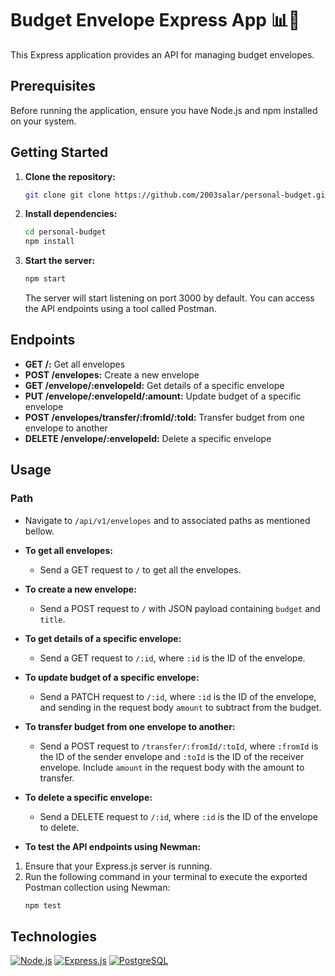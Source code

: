 # Budget Envelope Express App 📊💸

This Express application provides an API for managing budget envelopes.

## Prerequisites

Before running the application, ensure you have Node.js and npm installed on your system.

## Getting Started

1. **Clone the repository:**

    ```bash
    git clone git clone https://github.com/2003salar/personal-budget.git
    ```

2. **Install dependencies:**

    ```bash
    cd personal-budget
    npm install
    ```

3. **Start the server:**

    ```bash
    npm start
    ```

    The server will start listening on port 3000 by default. You can access the API endpoints using a tool called Postman. 

## Endpoints

- **GET /:** Get all envelopes
- **POST /envelopes:** Create a new envelope
- **GET /envelope/:envelopeId:** Get details of a specific envelope
- **PUT /envelope/:envelopeId/:amount:** Update budget of a specific envelope
- **POST /envelopes/transfer/:fromId/:toId:** Transfer budget from one envelope to another
- **DELETE /envelope/:envelopeId:** Delete a specific envelope

## Usage

### Path
- Navigate to `/api/v1/envelopes` and to associated paths as mentioned bellow. 

- **To get all envelopes:**
  - Send a GET request to `/` to get all the envelopes.

- **To create a new envelope:**
  - Send a POST request to `/` with JSON payload containing `budget` and `title`.
  
- **To get details of a specific envelope:**
  - Send a GET request to `/:id`, where `:id` is the ID of the envelope.

- **To update budget of a specific envelope:**
  - Send a PATCH request to `/:id`, where `:id` is the ID of the envelope, and sending in the request body `amount` to subtract from the budget.

- **To transfer budget from one envelope to another:**
  - Send a POST request to `/transfer/:fromId/:toId`, where `:fromId` is the ID of the sender envelope and `:toId` is the ID of the receiver envelope. Include `amount` in the request body with the amount to transfer.

- **To delete a specific envelope:**
  - Send a DELETE request to `/:id`, where `:id` is the ID of the envelope to delete.

- **To test the API endpoints using Newman:**

1. Ensure that your Express.js server is running.
2. Run the following command in your terminal to execute the exported Postman collection using Newman:
   ```bash
   npm test
   ```

## Technologies
[![Node.js](https://img.shields.io/badge/Node.js-339933?style=for-the-badge&logo=node.js&logoColor=white)](https://nodejs.org/)
[![Express.js](https://img.shields.io/badge/Express.js-000000?style=for-the-badge&logo=express&logoColor=white)](https://expressjs.com/)
[![PostgreSQL](https://img.shields.io/badge/PostgreSQL-336791?style=for-the-badge&logo=postgresql&logoColor=white)](https://www.postgresql.org/)

